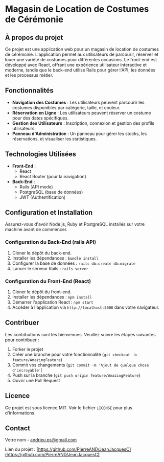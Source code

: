 # Magasin de Location de Costumes de Cérémonie

## À propos du projet

Ce projet est une application web pour un magasin de location de costumes de cérémonie. L'application permet aux utilisateurs de parcourir, réserver et louer une variété de costumes pour différentes occasions. Le front-end est développé avec React, offrant une expérience utilisateur interactive et moderne, tandis que le back-end utilise Rails pour gérer l'API, les données et les processus métier.

## Fonctionnalités

- **Navigation des Costumes** : Les utilisateurs peuvent parcourir les costumes disponibles par catégorie, taille, et couleur.
- **Réservation en Ligne** : Les utilisateurs peuvent réserver un costume pour des dates spécifiques.
- **Gestion des Utilisateurs** : Inscription, connexion et gestion des profils utilisateurs.
- **Panneau d'Administration** : Un panneau pour gérer les stocks, les réservations, et visualiser les statistiques.

## Technologies Utilisées

- **Front-End** :
  - React
  - React Router (pour la navigation)
- **Back-End** :
  - Rails (API mode)
  - PostgreSQL (base de données)
  - JWT (Authentification)

## Configuration et Installation

Assurez-vous d'avoir Node.js, Ruby et PostgreSQL installés sur votre machine avant de commencer.

### Configuration du Back-End (rails API)

1. Cloner le dépôt du back-end.
2. Installer les dépendances : `bundle install`
3. Configurer la base de données : `rails db:create db:migrate`
4. Lancer le serveur Rails : `rails server`
### Configuration du Front-End (React)

1. Cloner le dépôt du front-end.
2. Installer les dépendances : `npm install`
3. Démarrer l'application React : `npm start`
4. Accéder à l'application via `http://localhost:3000` dans votre navigateur.

## Contribuer

Les contributions sont les bienvenues. Veuillez suivre les étapes suivantes pour contribuer :

1. Forker le projet
2. Créer une branche pour votre fonctionnalité (`git checkout -b feature/AmazingFeature`)
3. Commit vos changements (`git commit -m 'Ajout de quelque chose d'incroyable'`)
4. Push sur la branche (`git push origin feature/AmazingFeature`)
5. Ouvrir une Pull Request

## Licence

Ce projet est sous licence MIT. Voir le fichier `LICENSE` pour plus d'informations.

## Contact

Votre nom - [andrieu.ps@gmail.com](mailto:andrieu.ps@gmail.com)

Lien du projet : [https://github.com/PierreAND/JeanJacquesC](https://github.com/PierreAND/JeanJacquesC)
